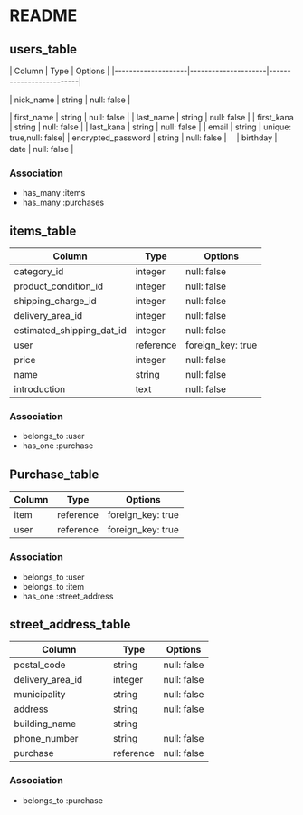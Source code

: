 # README



## users_table

| Column             | Type                | Options                 |
|--------------------|---------------------|-------------------------|　


| nick_name          | string              | null: false             |

| first_name         | string              | null: false             |
| last_name          | string              | null: false             |
| first_kana         | string              | null: false             |
| last_kana          | string              | null: false             |
| email              | string              | unique: true,null: false|
| encrypted_password | string              | null: false             |　
| birthday           | date                | null: false             |　


### Association

* has_many  :items
* has_many  :purchases


## items_table

| Column                              | Type       | Options           |
|-------------------------------------|------------|-------------------|
| category_id                         | integer    | null: false       |
| product_condition_id                | integer    | null: false       |
| shipping_charge_id                  | integer    | null: false  　　  | 
| delivery_area_id                    | integer    | null: false       |
| estimated_shipping_dat_id           | integer    | null: false       |
| user                     　　　      | reference  | foreign_key: true |
| price                     　　　     | integer    | null: false       |
| name                     　　　      | string     | null: false       |
| introduction              　　　     | text       | null: false       |


### Association
- belongs_to :user
- has_one    :purchase

## Purchase_table

| Column      | Type      | Options           |
|-------------|-----------|-------------------|
| item        | reference | foreign_key: true |
| user        | reference | foreign_key: true |

### Association
- belongs_to :user
- belongs_to :item
- has_one :street_address


## street_address_table


| Column                              | Type       | Options           |
|-------------------------------------|------------|-------------------|
| postal_code       　　　　           | string     | null: false       |
| delivery_area_id                    | integer    | null: false       |
| municipality                        | string     | null: false       |
| address                             | string     | null: false       |　　　
| building_name                       | string     |                   |
| phone_number                        | string     | null: false       |　
| purchase                            | reference  | null: false       |　　　


### Association

- belongs_to :purchase 